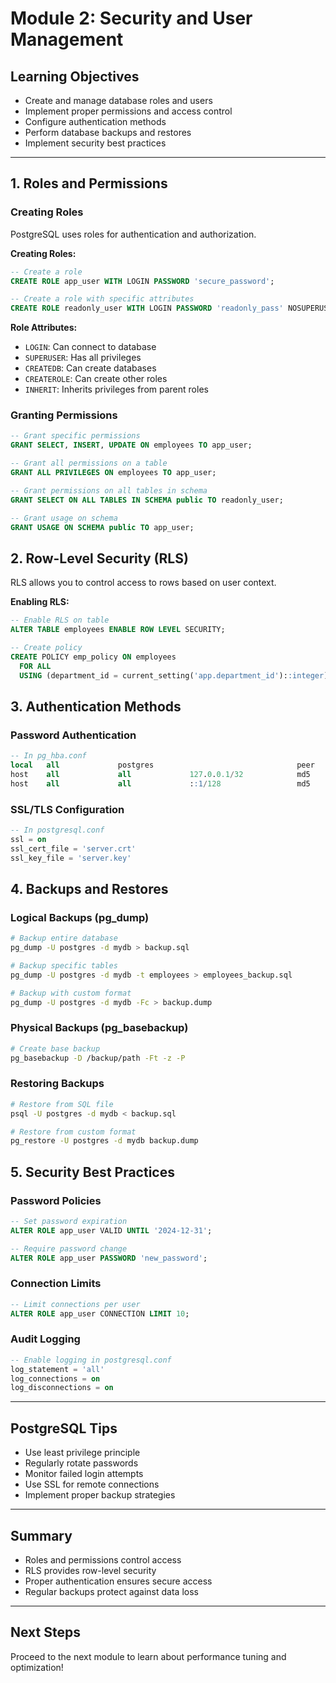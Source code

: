 # Module 2: Security and User Management

## Learning Objectives
- Create and manage database roles and users
- Implement proper permissions and access control
- Configure authentication methods
- Perform database backups and restores
- Implement security best practices

---

## 1. Roles and Permissions

### Creating Roles
PostgreSQL uses roles for authentication and authorization.

**Creating Roles:**
```sql
-- Create a role
CREATE ROLE app_user WITH LOGIN PASSWORD 'secure_password';

-- Create a role with specific attributes
CREATE ROLE readonly_user WITH LOGIN PASSWORD 'readonly_pass' NOSUPERUSER NOCREATEDB NOCREATEROLE;
```

**Role Attributes:**
- `LOGIN`: Can connect to database
- `SUPERUSER`: Has all privileges
- `CREATEDB`: Can create databases
- `CREATEROLE`: Can create other roles
- `INHERIT`: Inherits privileges from parent roles

### Granting Permissions
```sql
-- Grant specific permissions
GRANT SELECT, INSERT, UPDATE ON employees TO app_user;

-- Grant all permissions on a table
GRANT ALL PRIVILEGES ON employees TO app_user;

-- Grant permissions on all tables in schema
GRANT SELECT ON ALL TABLES IN SCHEMA public TO readonly_user;

-- Grant usage on schema
GRANT USAGE ON SCHEMA public TO app_user;
```

## 2. Row-Level Security (RLS)
RLS allows you to control access to rows based on user context.

**Enabling RLS:**
```sql
-- Enable RLS on table
ALTER TABLE employees ENABLE ROW LEVEL SECURITY;

-- Create policy
CREATE POLICY emp_policy ON employees
  FOR ALL
  USING (department_id = current_setting('app.department_id')::integer);
```

## 3. Authentication Methods

### Password Authentication
```sql
-- In pg_hba.conf
local   all             postgres                                peer
host    all             all             127.0.0.1/32            md5
host    all             all             ::1/128                 md5
```

### SSL/TLS Configuration
```sql
-- In postgresql.conf
ssl = on
ssl_cert_file = 'server.crt'
ssl_key_file = 'server.key'
```

## 4. Backups and Restores

### Logical Backups (pg_dump)
```bash
# Backup entire database
pg_dump -U postgres -d mydb > backup.sql

# Backup specific tables
pg_dump -U postgres -d mydb -t employees > employees_backup.sql

# Backup with custom format
pg_dump -U postgres -d mydb -Fc > backup.dump
```

### Physical Backups (pg_basebackup)
```bash
# Create base backup
pg_basebackup -D /backup/path -Ft -z -P
```

### Restoring Backups
```bash
# Restore from SQL file
psql -U postgres -d mydb < backup.sql

# Restore from custom format
pg_restore -U postgres -d mydb backup.dump
```

## 5. Security Best Practices

### Password Policies
```sql
-- Set password expiration
ALTER ROLE app_user VALID UNTIL '2024-12-31';

-- Require password change
ALTER ROLE app_user PASSWORD 'new_password';
```

### Connection Limits
```sql
-- Limit connections per user
ALTER ROLE app_user CONNECTION LIMIT 10;
```

### Audit Logging
```sql
-- Enable logging in postgresql.conf
log_statement = 'all'
log_connections = on
log_disconnections = on
```

---

## PostgreSQL Tips
- Use least privilege principle
- Regularly rotate passwords
- Monitor failed login attempts
- Use SSL for remote connections
- Implement proper backup strategies

---

## Summary
- Roles and permissions control access
- RLS provides row-level security
- Proper authentication ensures secure access
- Regular backups protect against data loss

---

## Next Steps
Proceed to the next module to learn about performance tuning and optimization!